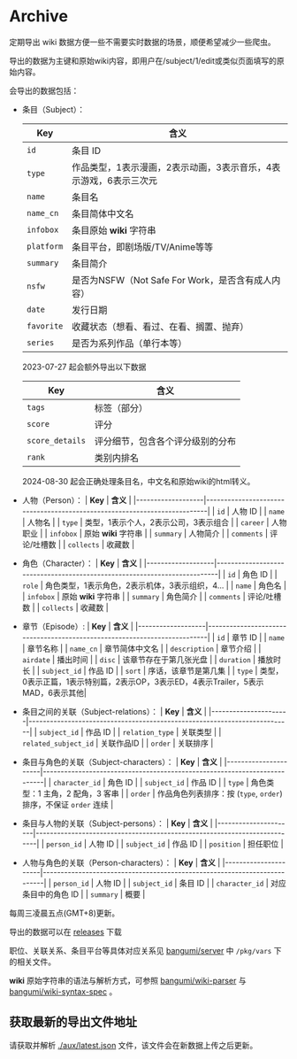 # Archive

定期导出 wiki 数据方便一些不需要实时数据的场景，顺便希望减少一些爬虫。

导出的数据为主键和原始wiki内容，即用户在/subject/1/edit或类似页面填写的原始内容。

会导出的数据包括：

- 条目（Subject）：
  
  | **Key**           | **含义**                                                                 |
  |-------------------|--------------------------------------------------------------------------|
  | `id`              | 条目 ID                                                                  |
  | `type`            | 作品类型，1表示漫画，2表示动画，3表示音乐，4表示游戏，6表示三次元             |
  | `name`            | 条目名                                                                   |
  | `name_cn`         | 条目简体中文名                                                            |
  | `infobox`         | 条目原始 **wiki** 字符串                                                   |
  | `platform`        | 条目平台，即剧场版/TV/Anime等等                                            |
  | `summary`         | 条目简介                                                                  |
  | `nsfw`            | 是否为NSFW（Not Safe For Work，是否含有成人内容）                           |
  | `date`            | 发行日期                                                                  |
  | `favorite`        | 收藏状态（想看、看过、在看、搁置、抛弃）                                     |
  | `series`          | 是否为系列作品（单行本等）                                                  |

  2023-07-27 起会额外导出以下数据

  | **Key**           | **含义**                                                                 |
  |-------------------|--------------------------------------------------------------------------|
  | `tags`            | 标签（部分）                                                              |
  | `score`           | 评分                                                                     |
  | `score_details`   | 评分细节，包含各个评分级别的分布                                            |
  | `rank`            | 类别内排名                                                                |


  2024-08-30 起会正确处理条目名，中文名和原始wiki的html转义。
  
- 人物（Person）：
  | **Key**           | **含义**                                                                 |
  |-------------------|--------------------------------------------------------------------------|
  | `id`              | 人物 ID                                                                  |
  | `name`            | 人物名                                                                   |
  | `type`            | 类型，1表示个人，2表示公司，3表示组合                                      |
  | `career`          | 人物职业                                                                  |
  | `infobox`         | 原始 **wiki** 字符串                                                      |
  | `summary`         | 人物简介                                                                  |
  | `comments`        | 评论/吐槽数                                                               |
  | `collects`        | 收藏数                                                                   |

- 角色（Character）：
  | **Key**           | **含义**                                                                 |
  |-------------------|--------------------------------------------------------------------------|
  | `id`              | 角色 ID                                                                  |
  | `role`            | 角色类型，1表示角色，2表示机体，3表示组织，4...                             |
  | `name`            | 角色名                                                                   |
  | `infobox`         | 原始 **wiki** 字符串                                                      |
  | `summary`         | 角色简介                                                                  |
  | `comments`        | 评论/吐槽数                                                               |
  | `collects`        | 收藏数                                                                    |

- 章节（Episode）:
  | **Key**           | **含义**                                                                 |
  |-------------------|--------------------------------------------------------------------------|
  | `id`            | 章节 ID                                                                    |
  | `name`          | 章节名称                                                                    |
  | `name_cn`       | 章节简体中文名                                                               |
  | `description`   | 章节介绍                                                                    |
  | `airdate`       | 播出时间                                                                    |
  | `disc`          | 该章节存在于第几张光盘                                                       |
  | `duration`      | 播放时长                                                                    |
  | `subject_id`    | 作品 ID                                                                     |
  | `sort`          | 序话，该章节是第几集                                                         |
  | `type`          | 类型，0表示正篇，1表示特别篇，2表示OP，3表示ED，4表示Trailer，5表示MAD，6表示其他|

- 条目之间的关联（Subject-relations）：
  | **Key**              | **含义**                                                                 |
  |----------------------|--------------------------------------------------------------------------|
  | `subject_id`         | 作品 ID                                                                  |
  | `relation_type`      | 关联类型                                                                 |
  | `related_subject_id` | 关联作品ID                                                               |
  | `order`              | 关联排序                                                                 |

- 条目与角色的关联（Subject-characters）：
  | **Key**              | **含义**                                                                 |
  |----------------------|--------------------------------------------------------------------------|
  | `character_id`      | 角色 ID                                                                   |
  | `subject_id`        | 作品 ID                                                                   |
  | `type`              | 角色类型：1 主角，2 配角，3 客串                                            |
  | `order`             | 作品角色列表排序：按 (`type`, `order`) 排序，不保证 `order` 连续            |

- 条目与人物的关联（Subject-persons）：
  | **Key**              | **含义**                                                                 |
  |----------------------|--------------------------------------------------------------------------|
  | `person_id`          | 人物 ID                                                                  |
  | `subject_id`         | 作品 ID                                                                  |
  | `position`           | 担任职位                                                                 |

- 人物与角色的关联（Person-characters）：
  | **Key**              | **含义**                                                                 |
  |----------------------|--------------------------------------------------------------------------|
  | `person_id`          | 人物 ID                                                                  |
  | `subject_id`         | 条目 ID                                                                  |
  | `character_id`       | 对应条目中的角色 ID                                                       |
  | `summary`            | 概要                                                                     |

每周三凌晨五点(GMT+8)更新。

导出的数据可以在 [releases](https://github.com/bangumi/Archive/releases/tag/archive) 下载

职位、关联关系、条目平台等具体对应关系见 [bangumi/server](https://github.com/bangumi/server) 中 `/pkg/vars` 下的相关文件。

**wiki** 原始字符串的语法与解析方式，可参照 [bangumi/wiki-parser](https://github.com/bangumi/wiki-parser) 与 [bangumi/wiki-syntax-spec](https://github.com/bangumi/wiki-syntax-spec) 。

## 获取最新的导出文件地址

请获取并解析 [./aux/latest.json](./aux/latest.json) 文件，该文件会在新数据上传之后更新。


